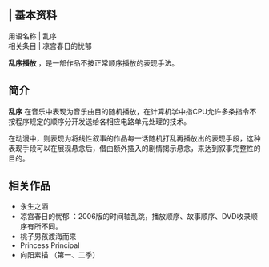 |  **基本资料**  
---  
用语名称  |  乱序   
相关条目  |  凉宫春日的忧郁   
  
**乱序播放** ，是一部作品不按正常顺序播放的表现手法。

##  简介

**乱序** 在音乐中表现为音乐曲目的随机播放，在计算机学中指CPU允许多条指令不按程序规定的顺序分开发送给各相应电路单元处理的技术。

在动漫中，则表现为将线性叙事的作品每一话随机打乱再播放出的表现手段，这种表现手段可以在展现悬念后，借由额外插入的剧情揭示悬念，来达到叙事完整性的目的。

##  相关作品

  * 永生之酒 
  * 凉宫春日的忧郁  ：2006版的时间轴乱跳，播放顺序、故事顺序、DVD收录顺序有所不同。 
  * 桃子男孩渡海而来 
  * Princess Principal 
  * 向阳素描  （第一、二季） 